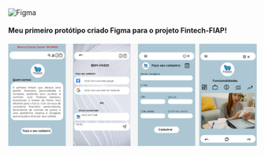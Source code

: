  <div>
<img align="center" alt="Figma" height="30" width="70" src="https://cdn.jsdelivr.net/gh/devicons/devicon/icons/figma/figma-original.svg" /> <H4>Meu primeiro protótipo criado Figma para o projeto Fintech-FIAP! </div></h4>
<img src="Mobile_Fintech.png" alt="Descrição da imagem">

   
